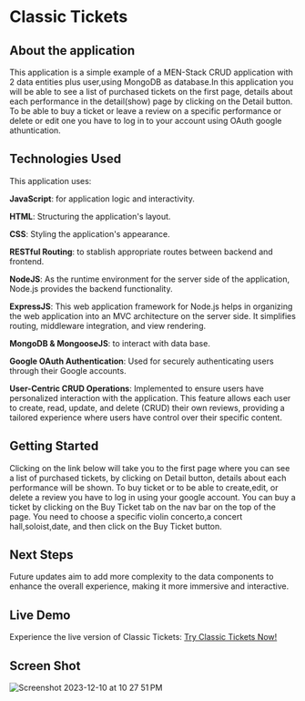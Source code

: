 # Classic Tickets
## About the application
This application is a simple example of a MEN-Stack CRUD application with 2 data entities plus user,using MongoDB as database.In this application you will be able to see a list of purchased tickets on the first page, details about each performance in the detail(show) page by clicking on the Detail button.
To be able to buy a ticket or leave a review on a specific performance or delete or edit one you have to log in to your account using OAuth google athuntication.

## Technologies Used
This application uses:

**JavaScript**: for application logic and interactivity.

**HTML**: Structuring the application's layout.

**CSS**: Styling the application's appearance.

**RESTful Routing**: to stablish appropriate routes between backend and frontend.

**NodeJS**: As the runtime environment for the server side of the application, Node.js provides the backend functionality.

**ExpressJS**: This web application framework for Node.js helps in organizing the web application into an MVC architecture on the server side. It simplifies routing, middleware integration, and view rendering.  

**MongoDB & MongooseJS**: to interact with data base.

**Google OAuth Authentication**: Used for securely authenticating users through their Google accounts.

**User-Centric CRUD Operations**: Implemented to ensure users have personalized interaction with the application. This feature allows each user to create, read, update, and delete (CRUD) their own reviews, providing a tailored experience where users have control over their specific content.

## Getting Started
Clicking on the link below will take you to the first page where you can see a list of purchased tickets, by clicking on Detail button, details about each performance will be shown.
To buy ticket or to be able to create,edit, or delete a review you have to log in using your google account.
You can buy a ticket by clicking on the Buy Ticket tab on the nav bar on the top of the page.
You need to choose a specific violin concerto,a concert hall,soloist,date, and then click on the Buy Ticket button. 

## Next Steps 
Future updates aim to add more complexity to the data components to enhance the overall experience, making it more immersive and interactive.

## Live Demo

Experience the live version of Classic Tickets: [Try Classic Tickets Now!](https://github.com/Peng2558/classic-tickets)

## Screen Shot
![Screenshot 2023-12-10 at 10 27 51 PM](https://github.com/Peng2558/classic-tickets/assets/72111623/3b90a8ef-55bb-40fd-80a9-61903eb915cb)



